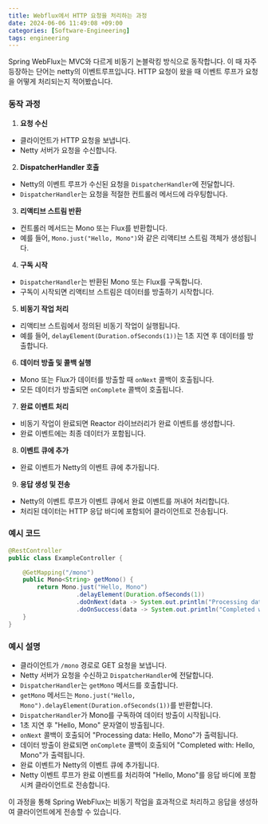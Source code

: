 ```yaml
---
title: Webflux에서 HTTP 요청을 처리하는 과정
date: 2024-06-06 11:49:08 +09:00
categories: [Software-Engineering]
tags: engineering
---
```


Spring WebFlux는 MVC와 다르게 비동기 논블락킹 방식으로 동작합니다. 이 때 자주 등장하는 단어는 netty의 이벤트루프입니다. 
HTTP 요청이 왔을 때 이벤트 루프가 요청을 어떻게 처리되는지 적어봤습니다.

### 동작 과정

1. **요청 수신**
  - 클라이언트가 HTTP 요청을 보냅니다.
  - Netty 서버가 요청을 수신합니다.

2. **DispatcherHandler 호출**
  - Netty의 이벤트 루프가 수신된 요청을 `DispatcherHandler`에 전달합니다.
  - `DispatcherHandler`는 요청을 적절한 컨트롤러 메서드에 라우팅합니다.

3. **리액티브 스트림 반환**
  - 컨트롤러 메서드는 Mono 또는 Flux를 반환합니다.
  - 예를 들어, `Mono.just("Hello, Mono")`와 같은 리액티브 스트림 객체가 생성됩니다.

4. **구독 시작**
  - `DispatcherHandler`는 반환된 Mono 또는 Flux를 구독합니다.
  - 구독이 시작되면 리액티브 스트림은 데이터를 방출하기 시작합니다.

5. **비동기 작업 처리**
  - 리액티브 스트림에서 정의된 비동기 작업이 실행됩니다.
  - 예를 들어, `delayElement(Duration.ofSeconds(1))`는 1초 지연 후 데이터를 방출합니다.

6. **데이터 방출 및 콜백 실행**
  - Mono 또는 Flux가 데이터를 방출할 때 `onNext` 콜백이 호출됩니다.
  - 모든 데이터가 방출되면 `onComplete` 콜백이 호출됩니다.

7. **완료 이벤트 처리**
  - 비동기 작업이 완료되면 Reactor 라이브러리가 완료 이벤트를 생성합니다.
  - 완료 이벤트에는 최종 데이터가 포함됩니다.

8. **이벤트 큐에 추가**
  - 완료 이벤트가 Netty의 이벤트 큐에 추가됩니다.

9. **응답 생성 및 전송**
  - Netty의 이벤트 루프가 이벤트 큐에서 완료 이벤트를 꺼내어 처리합니다.
  - 처리된 데이터는 HTTP 응답 바디에 포함되어 클라이언트로 전송됩니다.

### 예시 코드

```java
@RestController
public class ExampleController {

    @GetMapping("/mono")
    public Mono<String> getMono() {
        return Mono.just("Hello, Mono")
                   .delayElement(Duration.ofSeconds(1))
                   .doOnNext(data -> System.out.println("Processing data: " + data))
                   .doOnSuccess(data -> System.out.println("Completed with: " + data));
    }
}
```

### 예시 설명

- 클라이언트가 `/mono` 경로로 GET 요청을 보냅니다.
- Netty 서버가 요청을 수신하고 `DispatcherHandler`에 전달합니다.
- `DispatcherHandler`는 `getMono` 메서드를 호출합니다.
- `getMono` 메서드는 `Mono.just("Hello, Mono").delayElement(Duration.ofSeconds(1))`를 반환합니다.
- `DispatcherHandler`가 Mono를 구독하여 데이터 방출이 시작됩니다.
- 1초 지연 후 "Hello, Mono" 문자열이 방출됩니다.
- `onNext` 콜백이 호출되어 "Processing data: Hello, Mono"가 출력됩니다.
- 데이터 방출이 완료되면 `onComplete` 콜백이 호출되어 "Completed with: Hello, Mono"가 출력됩니다.
- 완료 이벤트가 Netty의 이벤트 큐에 추가됩니다.
- Netty 이벤트 루프가 완료 이벤트를 처리하여 "Hello, Mono"를 응답 바디에 포함시켜 클라이언트로 전송합니다.

이 과정을 통해 Spring WebFlux는 비동기 작업을 효과적으로 처리하고 응답을 생성하여 클라이언트에게 전송할 수 있습니다.
